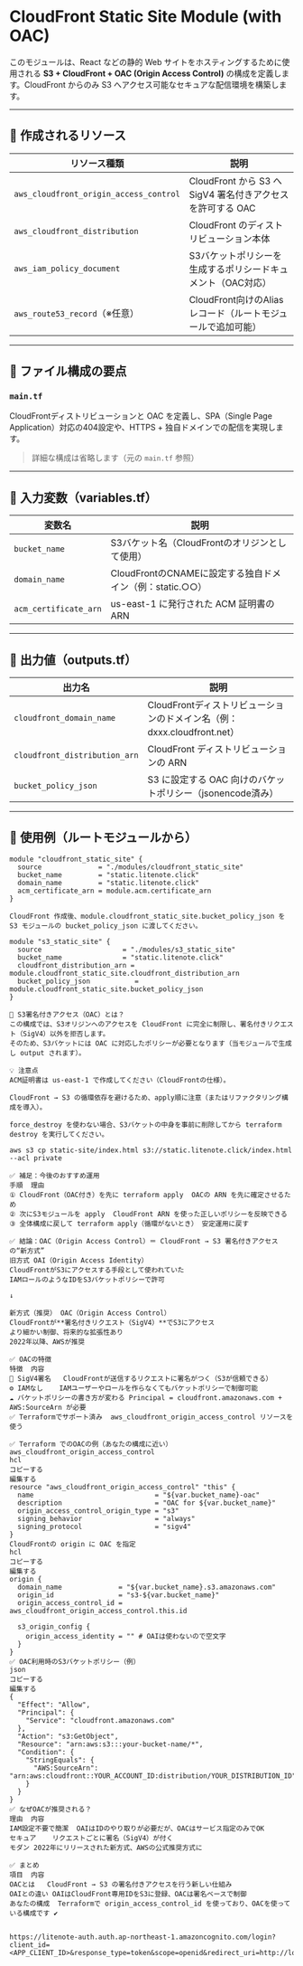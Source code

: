 # CloudFront Static Site Module (with OAC)

このモジュールは、React などの静的 Web サイトをホスティングするために使用される **S3 + CloudFront + OAC (Origin Access Control)** の構成を定義します。CloudFront からのみ S3 へアクセス可能なセキュアな配信環境を構築します。

---

## 🔧 作成されるリソース

| リソース種類                           | 説明                                                       |
| -------------------------------------- | ---------------------------------------------------------- |
| `aws_cloudfront_origin_access_control` | CloudFront から S3 へ SigV4 署名付きアクセスを許可する OAC |
| `aws_cloudfront_distribution`          | CloudFront のディストリビューション本体                    |
| `aws_iam_policy_document`              | S3バケットポリシーを生成するポリシードキュメント（OAC対応） |
| `aws_route53_record`（※任意）         | CloudFront向けのAliasレコード（ルートモジュールで追加可能） |

---

## 📁 ファイル構成の要点

### `main.tf`

CloudFrontディストリビューションと OAC を定義し、SPA（Single Page Application）対応の404設定や、HTTPS + 独自ドメインでの配信を実現します。

> 詳細な構成は省略します（元の `main.tf` 参照）

---

## 🔸 入力変数（variables.tf）

| 変数名               | 説明                                                       |
|----------------------|------------------------------------------------------------|
| `bucket_name`        | S3バケット名（CloudFrontのオリジンとして使用）             |
| `domain_name`        | CloudFrontのCNAMEに設定する独自ドメイン（例：static.○○） |
| `acm_certificate_arn`| us-east-1 に発行された ACM 証明書の ARN                    |

---

## 🔹 出力値（outputs.tf）

| 出力名                     | 説明                                                                 |
|----------------------------|----------------------------------------------------------------------|
| `cloudfront_domain_name`   | CloudFrontディストリビューションのドメイン名（例：dxxx.cloudfront.net） |
| `cloudfront_distribution_arn` | CloudFront ディストリビューションの ARN                                 |
| `bucket_policy_json`       | S3 に設定する OAC 向けのバケットポリシー（jsonencode済み）             |

---

## 🧪 使用例（ルートモジュールから）

```hcl
module "cloudfront_static_site" {
  source              = "./modules/cloudfront_static_site"
  bucket_name         = "static.litenote.click"
  domain_name         = "static.litenote.click"
  acm_certificate_arn = module.acm.certificate_arn
}

CloudFront 作成後、module.cloudfront_static_site.bucket_policy_json を
S3 モジュールの bucket_policy_json に渡してください。

module "s3_static_site" {
  source                    = "./modules/s3_static_site"
  bucket_name               = "static.litenote.click"
  cloudfront_distribution_arn = module.cloudfront_static_site.cloudfront_distribution_arn
  bucket_policy_json           = module.cloudfront_static_site.bucket_policy_json
}

🔐 S3署名付きアクセス（OAC）とは？
この構成では、S3オリジンへのアクセスを CloudFront に完全に制限し、署名付きリクエスト（SigV4）以外を拒否します。
そのため、S3バケットには OAC に対応したポリシーが必要となります（当モジュールで生成し output されます）。

💡 注意点
ACM証明書は us-east-1 で作成してください（CloudFrontの仕様）。

CloudFront → S3 の循環依存を避けるため、apply順に注意（またはリファクタリング構成を導入）。

force_destroy を使わない場合、S3バケットの中身を事前に削除してから terraform destroy を実行してください。

aws s3 cp static-site/index.html s3://static.litenote.click/index.html --acl private

✅ 補足：今後のおすすめ運用
手順	理由
① CloudFront（OAC付き）を先に terraform apply	OACの ARN を先に確定させるため
② 次にS3モジュールを apply	CloudFront ARN を使った正しいポリシーを反映できる
③ 全体構成に戻して terraform apply（循環がないとき）	安定運用に戻す

✅ 結論：OAC（Origin Access Control）＝ CloudFront → S3 署名付きアクセスの“新方式”
旧方式	OAI（Origin Access Identity）
CloudFrontがS3にアクセスする手段として使われていた	
IAMロールのようなIDをS3バケットポリシーで許可	

↓

新方式（推奨）	OAC（Origin Access Control）
CloudFrontが**署名付きリクエスト（SigV4）**でS3にアクセス	
より細かい制御、将来的な拡張性あり	
2022年以降、AWSが推奨	

✅ OACの特徴
特徴	内容
🔐 SigV4署名	CloudFrontが送信するリクエストに署名がつく（S3が信頼できる）
⚙️ IAMなし	IAMユーザーやロールを作らなくてもバケットポリシーで制御可能
☁️ バケットポリシーの書き方が変わる	Principal = cloudfront.amazonaws.com + AWS:SourceArn が必要
✅ Terraformでサポート済み	aws_cloudfront_origin_access_control リソースを使う

✅ Terraform でのOACの例（あなたの構成に近い）
aws_cloudfront_origin_access_control
hcl
コピーする
編集する
resource "aws_cloudfront_origin_access_control" "this" {
  name                              = "${var.bucket_name}-oac"
  description                       = "OAC for ${var.bucket_name}"
  origin_access_control_origin_type = "s3"
  signing_behavior                  = "always"
  signing_protocol                  = "sigv4"
}
CloudFrontの origin に OAC を指定
hcl
コピーする
編集する
origin {
  domain_name              = "${var.bucket_name}.s3.amazonaws.com"
  origin_id                = "s3-${var.bucket_name}"
  origin_access_control_id = aws_cloudfront_origin_access_control.this.id

  s3_origin_config {
    origin_access_identity = "" # OAIは使わないので空文字
  }
}
✅ OAC利用時のS3バケットポリシー（例）
json
コピーする
編集する
{
  "Effect": "Allow",
  "Principal": {
    "Service": "cloudfront.amazonaws.com"
  },
  "Action": "s3:GetObject",
  "Resource": "arn:aws:s3:::your-bucket-name/*",
  "Condition": {
    "StringEquals": {
      "AWS:SourceArn": "arn:aws:cloudfront::YOUR_ACCOUNT_ID:distribution/YOUR_DISTRIBUTION_ID"
    }
  }
}
✅ なぜOACが推奨される？
理由	内容
IAM設定不要で簡潔	OAIはIDのやり取りが必要だが、OACはサービス指定のみでOK
セキュア	リクエストごとに署名（SigV4）が付く
モダン	2022年にリリースされた新方式、AWSの公式推奨方式に

✅ まとめ
項目	内容
OACとは	CloudFront → S3 の署名付きアクセスを行う新しい仕組み
OAIとの違い	OAIはCloudFront専用IDをS3に登録、OACは署名ベースで制御
あなたの構成	Terraformで origin_access_control_id を使っており、OACを使っている構成です ✔️


https://litenote-auth.auth.ap-northeast-1.amazoncognito.com/login?client_id=<APP_CLIENT_ID>&response_type=token&scope=openid&redirect_uri=http://localhost
